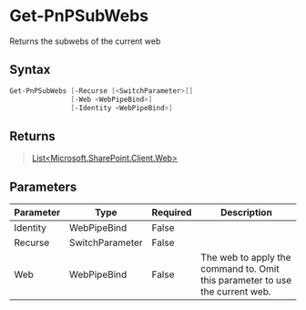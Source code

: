 # Get-PnPSubWebs
Returns the subwebs of the current web
## Syntax
```powershell
Get-PnPSubWebs [-Recurse [<SwitchParameter>]]
               [-Web <WebPipeBind>]
               [-Identity <WebPipeBind>]
```


## Returns
>[List<Microsoft.SharePoint.Client.Web>](https://msdn.microsoft.com/en-us/library/microsoft.sharepoint.client.web.aspx)

## Parameters
Parameter|Type|Required|Description
---------|----|--------|-----------
|Identity|WebPipeBind|False||
|Recurse|SwitchParameter|False||
|Web|WebPipeBind|False|The web to apply the command to. Omit this parameter to use the current web.|
